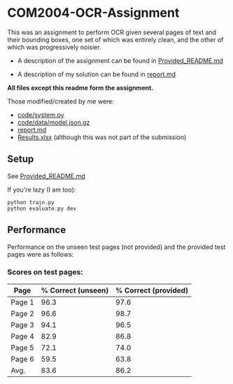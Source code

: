 # COM2004-OCR-Assignment

This was an assignment to perform OCR given several pages of text and their 
bounding boxes, one set of which was entirely clean, and the other of which was
progressively noisier.

 - A description of the assignment can be found in [Provided_README.md](/Provided_README.md)

 - A description of my solution can be found in [report.md](/report.md)

**All files except this readme form the assignment.**

Those modified/created by me were:
 - [code/system.py](/code/system.py)
 - [code/data/model.json.gz](/code/data/model.json.gz)
 - [report.md](/report.md)
 - [Results.xlsx](/Results.xlsx) (although this was not part of the submission)

## Setup

See [Provided_README.md](/Provided_README.md)

If you're lazy (I am too):

```
python train.py
python evaluate.py dev
```

## Performance

Performance on the unseen test pages (not provided) and the provided test pages 
were as follows:

### Scores on test pages:

| Page   | % Correct (unseen) | % Correct (provided) |
|--------|--------------------|----------------------|
| Page 1 |        96.3        |         97.6         |
| Page 2 |        96.6        |         98.7         |
| Page 3 |        94.1        |         96.5         |
| Page 4 |        82.9        |         86.8         |
| Page 5 |        72.1        |         74.0         |
| Page 6 |        59.5        |         63.8         |
|  Avg.  |        83.6        |         86.2         |